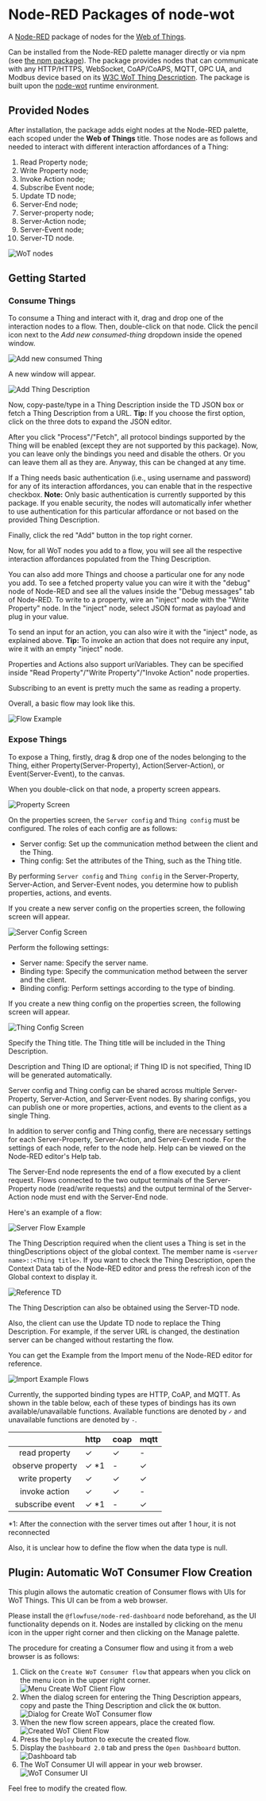 # Node-RED Packages of node-wot

A [Node-RED](https://nodered.org/) package of nodes for the [Web of Things](https://www.w3.org/WoT/).

Can be installed from the Node-RED palette manager directly or via npm (see [the npm package](https://www.npmjs.com/package/@thingweb/node-red-node-wot)).
The package provides nodes that can communicate with any HTTP/HTTPS, WebSocket, CoAP/CoAPS, MQTT, OPC UA, and Modbus device based on its [W3C WoT Thing Description](https://www.w3.org/TR/wot-thing-description/).
The package is built upon the [node-wot](https://github.com/eclipse-thingweb/node-wot) runtime environment.

## Provided Nodes

After installation, the package adds eight nodes at the Node-RED palette, each scoped under the __Web of Things__ title.
Those nodes are as follows and needed to interact with different interaction affordances of a Thing:

1) Read Property node;
1) Write Property node;
1) Invoke Action node;
1) Subscribe Event node;
1) Update TD node;
1) Server-End node;
1) Server-property node;
1) Server-Action node;
1) Server-Event node;
1) Server-TD node.

![WoT nodes](screenshots/nodes.png)

## Getting Started

### Consume Things

To consume a Thing and interact with it, drag and drop one of the interaction nodes to a flow.
Then, double-click on that node.
Click the pencil icon next to the _Add new consumed-thing_ dropdown inside the opened window.

![Add new consumed Thing](screenshots/add-thing.png)

A new window will appear.

![Add Thing Description](screenshots/add-td.png)

Now, copy-paste/type in a Thing Description inside the TD JSON box or fetch a Thing Description from a URL.
**Tip:** If you choose the first option, click on the three dots to expand the JSON editor.

After you click "Process"/"Fetch", all protocol bindings supported by the Thing will be enabled (except they are not supported by this package).
Now, you can leave only the bindings you need and disable the others.
Or you can leave them all as they are.
Anyway, this can be changed at any time.

If a Thing needs basic authentication (i.e., using username and password) for any of its interaction affordances, you can enable that in the respective checkbox.
**Note:** Only basic authentication is currently supported by this package.
If you enable security, the nodes will automatically infer whether to use authentication for this particular affordance or not based on the provided Thing Description.

Finally, click the red "Add" button in the top right corner.

Now, for all WoT nodes you add to a flow, you will see all the respective interaction affordances populated from the Thing Description.

You can also add more Things and choose a particular one for any node you add.
To see a fetched property value you can wire it with the "debug" node of Node-RED and see all the values inside the "Debug messages" tab of Node-RED.
To write to a property, wire an "inject" node with the "Write Property" node.
In the "inject" node, select JSON format as payload and plug in your value.

To send an input for an action, you can also wire it with the "inject" node, as explained above.
**Tip:** To invoke an action that does not require any input, wire it with an empty "inject" node.

Properties and Actions also support uriVariables.
They can be specified inside "Read Property"/"Write Property"/"Invoke Action" node properties.

Subscribing to an event is pretty much the same as reading a property.

Overall, a basic flow may look like this.

![Flow Example](https://raw.githubusercontent.com/eclipse-thingweb/node-red/main/node-red-node-wot/screenshots/flow-example.png)

### Expose Things

To expose a Thing, firstly, drag & drop one of the nodes belonging to the Thing, either Property(Server-Property), Action(Server-Action), or Event(Server-Event), to the canvas.

When you double-click on that node, a property screen appears.

![Property Screen](https://raw.githubusercontent.com/eclipse-thingweb/node-red/main/node-red-node-wot/screenshots/server-property-settings.png)

On the properties screen, the `Server config` and `Thing config` must be configured. The roles of each config are as follows:

* Server config: Set up the communication method between the client and the Thing.
* Thing config: Set the attributes of the Thing, such as the Thing title.

By performing `Server config` and `Thing config` in the Server-Property, Server-Action, and Server-Event nodes, you determine how to publish properties, actions, and events.

If you create a new server config on the properties screen, the following screen will appear.

![Server Config Screen](https://raw.githubusercontent.com/eclipse-thingweb/node-red/main/node-red-node-wot/screenshots/server-config-settings.png)

Perform the following settings:

* Server name: Specify the server name.
* Binding type: Specify the communication method between the server and the client.
* Binding config: Perform settings according to the type of binding.

If you create a new thing config on the properties screen, the following screen will appear.

![Thing Config Screen](https://raw.githubusercontent.com/eclipse-thingweb/node-red/main/node-red-node-wot/screenshots/thing-config-settings.png)

Specify the Thing title. The Thing title will be included in the Thing Description.

Description and Thing ID are optional; if Thing ID is not specified, Thing ID will be generated automatically.

Server config and Thing config can be shared across multiple Server-Property, Server-Action, and Server-Event nodes. By sharing configs, you can publish one or more properties, actions, and events to the client as a single Thing.

In addition to server config and Thing config, there are necessary settings for each Server-Property, Server-Action, and Server-Event node. For the settings of each node, refer to the node help. Help can be viewed on the Node-RED editor's Help tab.

The Server-End node represents the end of a flow executed by a client request.
Flows connected to the two output terminals of the Server-Property node (read/write requests) and the output terminal of the Server-Action node must end with the Server-End node.

Here's an example of a flow:

![Server Flow Example](https://raw.githubusercontent.com/eclipse-thingweb/node-red/main/node-red-node-wot/screenshots/server-flow-example.png)

The Thing Description required when the client uses a Thing is set in the thingDescriptions object of the global context. The member name is `<server name>::<Thing title>`.
If you want to check the Thing Description, open the Context Data tab of the Node-RED editor and press the refresh icon of the Global context to display it.

![Reference TD](https://raw.githubusercontent.com/eclipse-thingweb/node-red/main/node-red-node-wot/screenshots/reference-td.png)

The Thing Description can also be obtained using the Server-TD node.

Also, the client can use the Update TD node to replace the Thing Description. For example, if the server URL is changed, the destination server can be changed without restarting the flow.

You can get the Example from the Import menu of the Node-RED editor for reference.

![Import Example Flows](screenshots/import-example-flows.png)

Currently, the supported binding types are HTTP, CoAP, and MQTT. As shown in the table below, each of these types of bindings has its own available/unavailable functions. Available functions are denoted by `✓` and unavailable functions are denoted by `-`.

| |http|coap|mqtt|
| :---: | :--- | :--- | :--- |
|read property|✓|✓|-|
|observe property|✓ *1|-|✓|
|write property|✓|✓|✓|
|invoke action|✓|✓|-|
|subscribe event|✓ *1|-|✓|

*1: After the connection with the server times out after 1 hour, it is not reconnected

Also, it is unclear how to define the flow when the data type is null.

## Plugin: Automatic WoT Consumer Flow Creation

This plugin allows the automatic creation of Consumer flows with UIs for WoT Things.
This UI can be from a web browser.

Please install the `@flowfuse/node-red-dashboard` node beforehand, as the UI functionality depends on it.
Nodes are installed by clicking on the menu icon in the upper right corner and then clicking on the Manage palette.

The procedure for creating a Consumer flow and using it from a web browser is as follows:

1. Click on the `Create WoT Consumer flow` that appears when you click on the menu icon in the upper right corner.  
![Menu Create WoT Client Flow](screenshots/menu-create-wot-client-flow.png)
2. When the dialog screen for entering the Thing Description appears, copy and paste the Thing Description and click the `OK` button.
![Dialog for Create WoT Consumer flow](screenshots/dialog-for-create-wot-client-flow.png)
3. When the new flow screen appears, place the created flow.
![Created WoT Client Flow](screenshots/created-wot-client-flow.png)
4. Press the `Deploy` button to execute the created flow.
5. Display the `Dashboard 2.0` tab and press the `Open Dashboard` button.
![Dashboard tab](screenshots/dashboard-tab.png)
6. The WoT Consumer UI will appear in your web browser.
![WoT Consumer UI](screenshots/wot-client-screen.png)

Feel free to modify the created flow.
